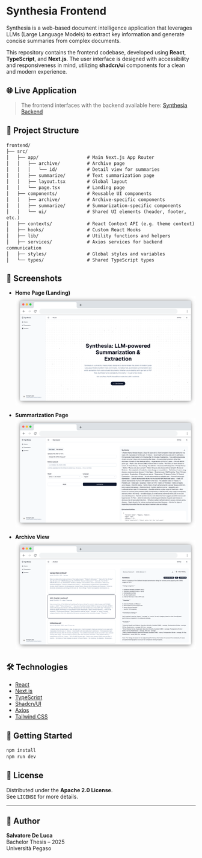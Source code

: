 
# Synthesia Frontend

Synthesia is a web-based document intelligence application that leverages LLMs (Large Language Models) to extract key information and generate concise summaries from complex documents.

This repository contains the frontend codebase, developed using **React**, **TypeScript**, and **Next.js**. The user interface is designed with accessibility and responsiveness in mind, utilizing **shadcn/ui** components for a clean and modern experience.

## 🌐 Live Application

> The frontend interfaces with the backend available here: [Synthesia Backend](https://github.com/Tratt0re/Synthesia_BE)

## 📁 Project Structure

```
frontend/
├── src/
│   ├── app/                  # Main Next.js App Router
│   │   ├── archive/          # Archive page
│   │   │   └── id/           # Detail view for summaries
│   │   ├── summarize/        # Text summarization page
│   │   ├── layout.tsx        # Global layout
│   │   └── page.tsx          # Landing page
│   ├── components/           # Reusable UI components
│   │   ├── archive/          # Archive-specific components
│   │   ├── summarize/        # Summarization-specific components
│   │   └── ui/               # Shared UI elements (header, footer, etc.)
│   ├── contexts/             # React Context API (e.g. theme context)
│   ├── hooks/                # Custom React Hooks
│   ├── lib/                  # Utility functions and helpers
│   ├── services/             # Axios services for backend communication
│   ├── styles/               # Global styles and variables
│   └── types/                # Shared TypeScript types
```

## 📸 Screenshots

- **Home Page (Landing)**
  ![Landing](./misc/img/home_screen.png)

- **Summarization Page**
  ![Summarize](./misc/img/summarize_screen.png)

- **Archive View**
  ![Archive](./misc/img/archive_screen.png)

## 🛠 Technologies

- [React](https://reactjs.org/)
- [Next.js](https://nextjs.org/)
- [TypeScript](https://www.typescriptlang.org/)
- [Shadcn/UI](https://ui.shadcn.com/)
- [Axios](https://axios-http.com/)
- [Tailwind CSS](https://tailwindcss.com/)

## 🚀 Getting Started

```bash
npm install
npm run dev
```

## 📝 License

Distributed under the **Apache 2.0 License**.  
See `LICENSE` for more details.

---

## 👤 Author

**Salvatore De Luca**  
Bachelor Thesis – 2025  
Università Pegaso
